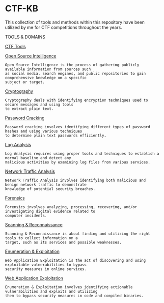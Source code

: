 # CTF-KB
This collection of tools and methods within this repository have been utilized by me for CTF competitions throughout the years.

TOOLS & DOMAINS

[CTF Tools](https://github.com/pendaflex247/CTF-KB/tree/main/CTF%20Tools/README.md)


[Open Source Intelligence](https://github.com/pendaflex247/CTF-KB/tree/main/Open%20Source%20Intelligence/README.md)

    Open Source Intelligence is the process of gathering publicly available information from sources such 
    as social media, search engines, and public repositories to gain comprehensive knowledge on a specific 
    subject or target.

[Cryptography](https://github.com/pendaflex247/CTF-KB/tree/main/Cryptography/README.md)

    Cryptography deals with identifying encryption techniques used to secure messages and using tools 
    to extract plain text.

[Password Cracking](https://github.com/pendaflex247/CTF-KB/tree/main/Password%20Cracking/README.md)

    Password cracking involves identifying different types of password hashes and using various techniques 
    to determine plain text passwords efficiently. 

[Log Analysis](https://github.com/pendaflex247/CTF-KB/tree/main/Log%20Analysis/README.md)

    Log Analysis requires using proper tools and techniques to establish a normal baseline and detect any 
    malicious activities by examining log files from various services.

[Network Traffic Analysis](https://github.com/pendaflex247/CTF-KB/tree/main/Network%20Traffic%20Analysis/README.md)

    Network Traffic Analysis involves identifying both malicious and benign network traffic to demonstrate 
    knowledge of potential security breaches.

[Forensics](https://github.com/pendaflex247/CTF-KB/tree/main/Forensics/README.md)

    Forensics involves analyzing, processing, recovering, and/or investigating digital evidence related to 
    computer incidents.


[Scanning & Reconnaissance](https://github.com/pendaflex247/CTF-KB/tree/main/Scanning%20%26%20Reconnaissance/README.md)

    Scanning & Reconnaissance is about finding and utilizing the right tools to collect information on a 
    target, such as its services and possible weaknesses.

[Enumeration & Exploitation](https://github.com/pendaflex247/CTF-KB/tree/main/Enumeration%20%26%20Exploitation)

    Web Application Exploitation is the act of discovering and using exploitable vulnerabilities to bypass 
    security measures in online services.

[Web Application Exploitation](https://github.com/pendaflex247/CTF-KB/tree/main/Web%20Application%20Exploitation)

    Enumeration & Exploitation involves identifying actionable vulnerabilities and exploits and utilizing 
    them to bypass security measures in code and compiled binaries.

